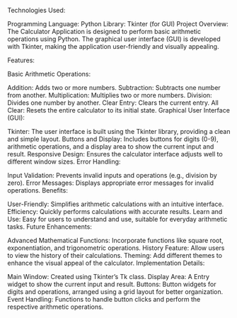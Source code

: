 Technologies Used:


Programming Language: Python
Library: Tkinter (for GUI)
Project Overview:
The Calculator Application is designed to perform basic arithmetic operations using Python. The graphical user interface (GUI) is developed with Tkinter, making the application user-friendly and visually appealing.

Features:

Basic Arithmetic Operations:

Addition: Adds two or more numbers.
Subtraction: Subtracts one number from another.
Multiplication: Multiplies two or more numbers.
Division: Divides one number by another.
Clear Entry: Clears the current entry.
All Clear: Resets the entire calculator to its initial state.
Graphical User Interface (GUI):

Tkinter: The user interface is built using the Tkinter library, providing a clean and simple layout.
Buttons and Display: Includes buttons for digits (0-9), arithmetic operations, and a display area to show the current input and result.
Responsive Design: Ensures the calculator interface adjusts well to different window sizes.
Error Handling:

Input Validation: Prevents invalid inputs and operations (e.g., division by zero).
Error Messages: Displays appropriate error messages for invalid operations.
Benefits:

User-Friendly: Simplifies arithmetic calculations with an intuitive interface.
Efficiency: Quickly performs calculations with accurate results.
Learn and Use: Easy for users to understand and use, suitable for everyday arithmetic tasks.
Future Enhancements:

Advanced Mathematical Functions: Incorporate functions like square root, exponentiation, and trigonometric operations.
History Feature: Allow users to view the history of their calculations.
Theming: Add different themes to enhance the visual appeal of the calculator.
Implementation Details:

Main Window: Created using Tkinter’s Tk class.
Display Area: A Entry widget to show the current input and result.
Buttons: Button widgets for digits and operations, arranged using a grid layout for better organization.
Event Handling: Functions to handle button clicks and perform the respective arithmetic operations.
